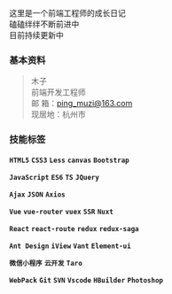 这里是一个前端工程师的成长日记   
磕磕绊绊不断前进中  
目前持续更新中
### 基本资料
> 木子    
> 前端开发工程师   
> 邮  箱：ping_muzi@163.com     
> 现居地：杭州市   

### 技能标签 
**` HTML5 `** **` CSS3 `** **` Less `** **` canvas `** **` Bootstrap `**  

**` JavaScript `** **` ES6 `** **` TS `**    **` JQuery `** 

**` Ajax `**  **` JSON `**  **` Axios `**   

**` Vue `** **` vue-router `**  **` vuex `** **` SSR `**   **` Nuxt `**  

**` React `** **` react-route `** **` redux `** **` redux-saga `**

**` Ant Design `**  **` iView `** **` Vant `** **` Element-ui `**  

**` 微信小程序 `** **` 云开发 `** **` Taro `** 

**` WebPack `** **` Git `** **` SVN `**   **` Vscode `**  **` HBuilder `** **` Photoshop `** 


  